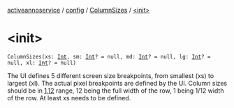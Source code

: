 [activeannoservice](../../index.md) / [config](../index.md) / [ColumnSizes](index.md) / [&lt;init&gt;](./-init-.md)

# &lt;init&gt;

`ColumnSizes(xs: `[`Int`](https://kotlinlang.org/api/latest/jvm/stdlib/kotlin/-int/index.html)`, sm: `[`Int`](https://kotlinlang.org/api/latest/jvm/stdlib/kotlin/-int/index.html)`? = null, md: `[`Int`](https://kotlinlang.org/api/latest/jvm/stdlib/kotlin/-int/index.html)`? = null, lg: `[`Int`](https://kotlinlang.org/api/latest/jvm/stdlib/kotlin/-int/index.html)`? = null, xl: `[`Int`](https://kotlinlang.org/api/latest/jvm/stdlib/kotlin/-int/index.html)`? = null)`

The UI defines 5 different screen size breakpoints, from smallest (xs) to largest (xl). The actual pixel breakpoints
are defined by the UI. Column sizes should be in [1,12](#) range, 12 being the full width of the row, 1 being 1/12 width of the row.
At least xs needs to be defined.

